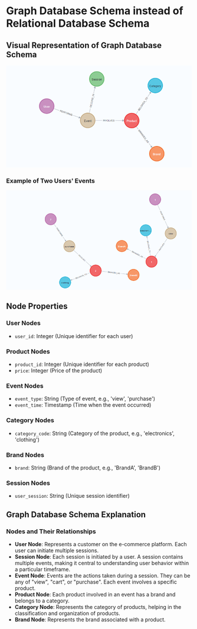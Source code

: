 
# Graph Database Schema instead of Relational Database Schema

## Visual Representation of Graph Database Schema

![CALL db.schema.visualization()](image.png)

### Example of Two Users' Events

![Example of two users events](image-1.png)

## Node Properties

### User Nodes

- `user_id`: Integer (Unique identifier for each user)

### Product Nodes

- `product_id`: Integer (Unique identifier for each product)
- `price`: Integer (Price of the product)

### Event Nodes

- `event_type`: String (Type of event, e.g., 'view', 'purchase')
- `event_time`: Timestamp (Time when the event occurred)

### Category Nodes

- `category_code`: String (Category of the product, e.g., 'electronics', 'clothing')

### Brand Nodes

- `brand`: String (Brand of the product, e.g., 'BrandA', 'BrandB')

### Session Nodes

- `user_session`: String (Unique session identifier)

## Graph Database Schema Explanation

### Nodes and Their Relationships

- **User Node**: Represents a customer on the e-commerce platform. Each user can initiate multiple sessions.
- **Session Node**: Each session is initiated by a user. A session contains multiple events, making it central to understanding user behavior within a particular timeframe.
- **Event Node**: Events are the actions taken during a session. They can be any of "view", "cart", or "purchase". Each event involves a specific product.
- **Product Node**: Each product involved in an event has a brand and belongs to a category.
- **Category Node**: Represents the category of products, helping in the classification and organization of products.
- **Brand Node**: Represents the brand associated with a product.
